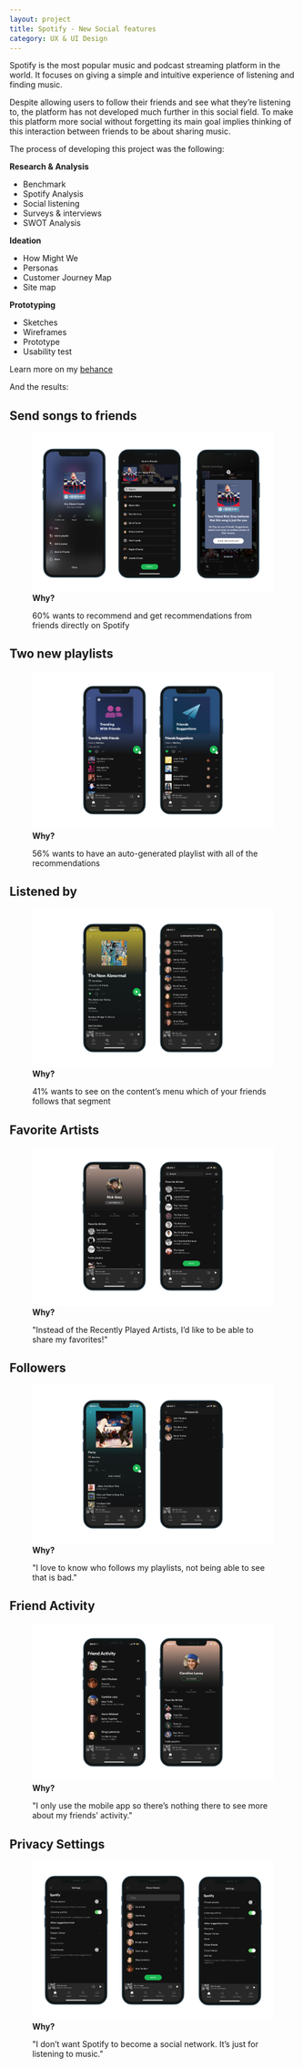 ```yaml
---
layout: project
title: Spotify - New Social features
category: UX & UI Design
---
```


<p>Spotify is the most popular music and podcast streaming platform in the world. It focuses on giving a simple and intuitive experience of listening and finding music.</p>

<p>Despite allowing users to follow their friends and see what they’re listening to, the platform has not developed much further in this social field. To make this platform more social without forgetting its main goal implies thinking of this interaction between friends to be about sharing music.</p>

<p>The process of developing this project was the following:</p>

<div>
    <strong>Research & Analysis</strong>
    <ul>
        <li>Benchmark</li>
        <li>Spotify Analysis</li>
        <li>Social listening</li>
        <li>Surveys & interviews</li>
        <li>SWOT Analysis</li>
    </ul>
</div>

<div>
    <strong>Ideation</strong>
    <ul>
        <li>How Might We</li>
        <li>Personas</li>
        <li>Customer Journey Map</li>
        <li>Site map</li>
    </ul>
</div>

<div>
    <strong>Prototyping</strong>
    <ul>
        <li>Sketches</li>
        <li>Wireframes</li>
        <li>Prototype</li>
        <li>Usability test</li>
    </ul>
</div>

<p>Learn more on my <a href="https://www.behance.net/gallery/111862181/New-social-features-on-Spotify-Concept" target="_blank" title="My project on behance">behance</a></p>

<p>And the results:</p>

<article>
    <h2>Send songs to friends</h2>
    <figure>
        <img src="assets/img/sendsongs.png" alt="Send songs to friends on Spotify">
        <figcaption>
            <strong>Why?</strong>
            <p>60% wants to recommend and get recommendations from friends directly on Spotify</p>
        </figcaption>
    </figure>
</article>

<article>
    <h2>Two new playlists</h2>
    <figure>
        <img src="assets/img/newplaylists.png" alt="Two new automatic playlists">
        <figcaption>
            <strong>Why?</strong>
            <p>56% wants to have an auto-generated playlist with all of the recommendations</p>
        </figcaption>
    </figure>
</article>

<article>
    <h2>Listened by</h2>
    <figure>
        <img src="assets/img/listenedby.png" alt="Listened by">
        <figcaption>
            <strong>Why?</strong>
            <p>41% wants to see on the content’s menu which of your friends follows that segment</p>
        </figcaption>
    </figure>
</article>

<article>
    <h2>Favorite Artists</h2>
    <figure>
        <img src="assets/img/favorites.png" alt="Favorite Artists">
        <figcaption>
            <strong>Why?</strong>
            <p>"Instead of the Recently Played Artists, I’d like to be able to share my favorites!"</p>
        </figcaption>
    </figure>
</article>

<article>
    <h2>Followers</h2>
    <figure>
        <img src="assets/img/followers.png" alt="Followers">
        <figcaption>
            <strong>Why?</strong>
            <p>"I love to know who follows my playlists, not being able to see that is bad."</p>
        </figcaption>
    </figure>
</article>

<article>
    <h2>Friend Activity</h2>
    <figure>
        <img src="assets/img/friends.png" alt="Friend Activity on mobile">
        <figcaption>
            <strong>Why?</strong>
            <p>"I only use the mobile app so there’s nothing there to see more about my friends’ activity."</p>
        </figcaption>
    </figure>
</article>

<article>
    <h2>Privacy Settings</h2>
    <figure>
        <img src="assets/img/privacy.png" alt="Privacy Settings">
        <figcaption>
            <strong>Why?</strong>
            <p>"I don’t want Spotify to become a social network. It’s just for listening to music."</p>
        </figcaption>
    </figure>
</article>